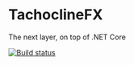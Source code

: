 # TachoclineFX
The next layer, on top of .NET Core

[![Build status](https://dev.azure.com/alfredmyers/TachoclineFX/_apis/build/status/TachoclineFX-CI)](https://dev.azure.com/alfredmyers/TachoclineFX/_build/latest?definitionId=-1)
